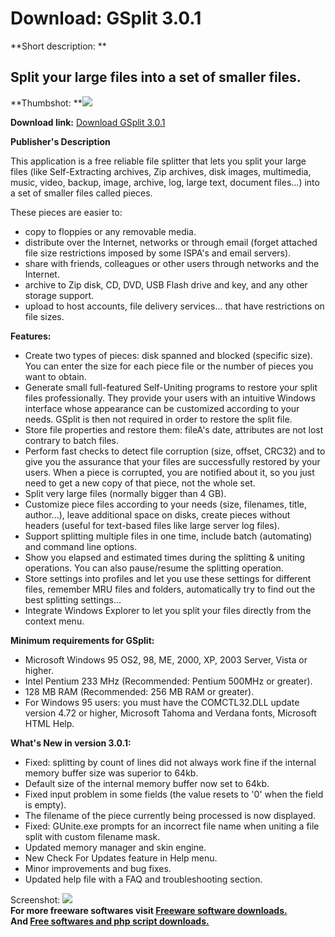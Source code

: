 # Download: GSplit 3.0.1

**Short description: **

## Split your large files into a set of smaller files.

  
**Thumbshot: **![](http://www.freewarefiles.com/screenshot/gsplit3_md.jpg)   
  
**Download link:** [Download GSplit 3.0.1](http://freesoftwares.boysofts.com/GSplit_program_18034.html)  
  

**Publisher's Description**  
  

This application is a free reliable file splitter that lets you split your
large files (like Self-Extracting archives, Zip archives, disk images,
multimedia, music, video, backup, image, archive, log, large text, document
files...) into a set of smaller files called pieces.

These pieces are easier to:

  * copy to floppies or any removable media. 
  * distribute over the Internet, networks or through email (forget attached file size restrictions imposed by some ISPA's and email servers). 
  * share with friends, colleagues or other users through networks and the Internet. 
  * archive to Zip disk, CD, DVD, USB Flash drive and key, and any other storage support. 
  * upload to host accounts, file delivery services... that have restrictions on file sizes. 

**Features:**

  * Create two types of pieces: disk spanned and blocked (specific size). You can enter the size for each piece file or the number of pieces you want to obtain. 
  * Generate small full-featured Self-Uniting programs to restore your split files professionally. They provide your users with an intuitive Windows interface whose appearance can be customized according to your needs. GSplit is then not required in order to restore the split file. 
  * Store file properties and restore them: fileA's date, attributes are not lost contrary to batch files. 
  * Perform fast checks to detect file corruption (size, offset, CRC32) and to give you the assurance that your files are successfully restored by your users. When a piece is corrupted, you are notified about it, so you just need to get a new copy of that piece, not the whole set. 
  * Split very large files (normally bigger than 4 GB). 
  * Customize piece files according to your needs (size, filenames, title, author...), leave additional space on disks, create pieces without headers (useful for text-based files like large server log files). 
  * Support splitting multiple files in one time, include batch (automating) and command line options. 
  * Show you elapsed and estimated times during the splitting & uniting operations. You can also pause/resume the splitting operation. 
  * Store settings into profiles and let you use these settings for different files, remember MRU files and folders, automatically try to find out the best splitting settings... 
  * Integrate Windows Explorer to let you split your files directly from the context menu. 

**Minimum requirements for GSplit:**

  * Microsoft Windows 95 OS2, 98, ME, 2000, XP, 2003 Server, Vista or higher. 
  * Intel Pentium 233 MHz (Recommended: Pentium 500MHz or greater). 
  * 128 MB RAM (Recommended: 256 MB RAM or greater). 
  * For Windows 95 users: you must have the COMCTL32.DLL update version 4.72 or higher, Microsoft Tahoma and Verdana fonts, Microsoft HTML Help. 

**What's New in version 3.0.1:**

  * Fixed: splitting by count of lines did not always work fine if the internal memory buffer size was superior to 64kb. 
  * Default size of the internal memory buffer now set to 64kb. 
  * Fixed input problem in some fields (the value resets to '0' when the field is empty). 
  * The filename of the piece currently being processed is now displayed. 
  * Fixed: GUnite.exe prompts for an incorrect file name when uniting a file split with custom filename mask. 
  * Updated memory manager and skin engine. 
  * New Check For Updates feature in Help menu. 
  * Minor improvements and bug fixes. 
  * Updated help file with a FAQ and troubleshooting section. 

  
  
Screenshot: ![](http://www.freewarefiles.com/screenshot/gsplit3.jpg)  
**For more freeware softwares visit [Freeware software downloads.](http://freesoftwares.boysofts.com/)**   
**And [Free softwares and php script downloads.](http://www.boysofts.com/)**

